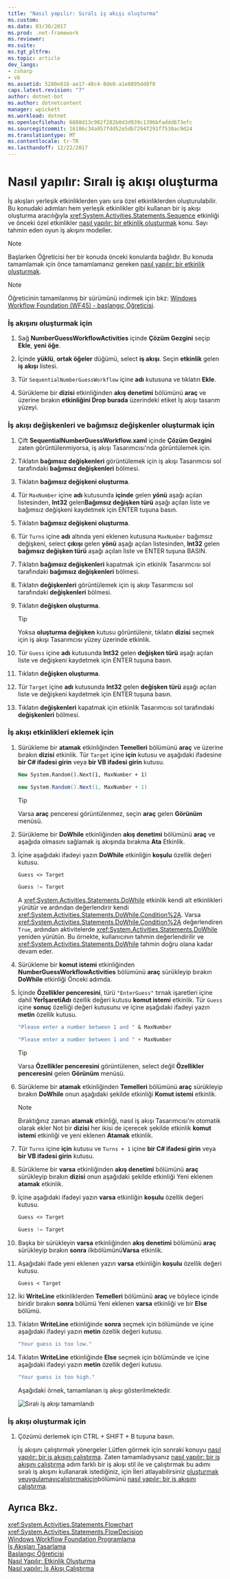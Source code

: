 ```yaml
---
title: "Nasıl yapılır: Sıralı iş akışı oluşturma"
ms.custom: 
ms.date: 03/30/2017
ms.prod: .net-framework
ms.reviewer: 
ms.suite: 
ms.tgt_pltfrm: 
ms.topic: article
dev_langs:
- csharp
- vb
ms.assetid: 5280e816-ae17-48c4-8de0-a1e6895dd8f0
caps.latest.revision: "7"
author: dotnet-bot
ms.author: dotnetcontent
manager: wpickett
ms.workload: dotnet
ms.openlocfilehash: 6888d13c982f282b0d3d939c1396bfaddd673efc
ms.sourcegitcommit: 16186c34a957fdd52e5db7294f291f7530ac9d24
ms.translationtype: MT
ms.contentlocale: tr-TR
ms.lasthandoff: 12/22/2017
---
```

# <a name="how-to-create-a-sequential-workflow"></a>Nasıl yapılır: Sıralı iş akışı oluşturma
İş akışları yerleşik etkinliklerden yanı sıra özel etkinliklerden oluşturulabilir. Bu konudaki adımları hem yerleşik etkinlikler gibi kullanan bir iş akışı oluşturma aracılığıyla <xref:System.Activities.Statements.Sequence> etkinliği ve önceki özel etkinlikler [nasıl yapılır: bir etkinlik oluşturmak](../../../docs/framework/windows-workflow-foundation/how-to-create-an-activity.md) konu. Sayı tahmin eden oyun iş akışını modeller.  
  
> [!NOTE]
>  Başlarken Öğreticisi her bir konuda önceki konularda bağlıdır. Bu konuda tamamlamak için önce tamamlamanız gereken [nasıl yapılır: bir etkinlik oluşturmak](../../../docs/framework/windows-workflow-foundation/how-to-create-an-activity.md).  
  
> [!NOTE]
>  Öğreticinin tamamlanmış bir sürümünü indirmek için bkz: [Windows Workflow Foundation (WF45) - başlangıç Öğreticisi](http://go.microsoft.com/fwlink/?LinkID=248976).  
  
### <a name="to-create-the-workflow"></a>İş akışını oluşturmak için  
  
1.  Sağ **NumberGuessWorkflowActivities** içinde **Çözüm Gezgini** seçip **Ekle**, **yeni öğe**.  
  
2.  İçinde **yüklü**, **ortak öğeler** düğümü, select **iş akışı**. Seçin **etkinlik** gelen **iş akışı** listesi.  
  
3.  Tür `SequentialNumberGuessWorkflow` içine **adı** kutusuna ve tıklatın **Ekle**.  
  
4.  Sürükleme bir **dizisi** etkinliğinden **akış denetimi** bölümünü **araç** ve üzerine bırakın **etkinliğini Drop burada** üzerindeki etiket İş akışı tasarım yüzeyi.  
  
### <a name="to-create-the-workflow-variables-and-arguments"></a>İş akışı değişkenleri ve bağımsız değişkenler oluşturmak için  
  
1.  Çift **SequentialNumberGuessWorkflow.xaml** içinde **Çözüm Gezgini** zaten görüntülenmiyorsa, iş akışı Tasarımcısı'nda görüntülemek için.  
  
2.  Tıklatın **bağımsız değişkenleri** görüntülemek için iş akışı Tasarımcısı sol tarafındaki **bağımsız değişkenleri** bölmesi.  
  
3.  Tıklatın **bağımsız değişkeni oluşturma**.  
  
4.  Tür `MaxNumber` içine **adı** kutusunda **içinde** gelen **yönü** aşağı açılan listesinden, **Int32** gelen**Bağımsız değişken türü** aşağı açılan liste ve bağımsız değişkeni kaydetmek için ENTER tuşuna basın.  
  
5.  Tıklatın **bağımsız değişkeni oluşturma**.  
  
6.  Tür `Turns` içine **adı** altında yeni eklenen kutusuna `MaxNumber` bağımsız değişkeni, select **çıkışı** gelen **yönü** aşağı açılan listesinden,  **Int32** gelen **bağımsız değişken türü** aşağı açılan liste ve ENTER tuşuna BASIN.  
  
7.  Tıklatın **bağımsız değişkenleri** kapatmak için etkinlik Tasarımcısı sol tarafındaki **bağımsız değişkenleri** bölmesi.  
  
8.  Tıklatın **değişkenleri** görüntülemek için iş akışı Tasarımcısı sol tarafındaki **değişkenleri** bölmesi.  
  
9. Tıklatın **değişken oluşturma**.  
  
    > [!TIP]
    >  Yoksa **oluşturma değişken** kutusu görüntülenir, tıklatın **dizisi** seçmek için iş akışı Tasarımcısı yüzey üzerinde etkinlik.  
  
10. Tür `Guess` içine **adı** kutusunda **Int32** gelen **değişken türü** aşağı açılan liste ve değişkeni kaydetmek için ENTER tuşuna basın.  
  
11. Tıklatın **değişken oluşturma**.  
  
12. Tür `Target` içine **adı** kutusunda **Int32** gelen **değişken türü** aşağı açılan liste ve değişkeni kaydetmek için ENTER tuşuna basın.  
  
13. Tıklatın **değişkenleri** kapatmak için etkinlik Tasarımcısı sol tarafındaki **değişkenleri** bölmesi.  
  
### <a name="to-add-the-workflow-activities"></a>İş akışı etkinlikleri eklemek için  
  
1.  Sürükleme bir **atamak** etkinliğinden **Temelleri** bölümünü **araç** ve üzerine bırakın **dizisi** etkinlik. Tür `Target` içine **için** kutusu ve aşağıdaki ifadesine **bir C# ifadesi girin** veya **bir VB ifadesi girin** kutusu.  
  
    ```vb  
    New System.Random().Next(1, MaxNumber + 1)  
    ```  
  
    ```csharp  
    new System.Random().Next(1, MaxNumber + 1)  
    ```  
  
    > [!TIP]
    >  Varsa **araç** penceresi görüntülenmez, seçin **araç** gelen **Görünüm** menüsü.  
  
2.  Sürükleme bir **DoWhile** etkinliğinden **akış denetimi** bölümünü **araç** ve aşağıda olmasını sağlamak iş akışında bırakma **Ata** Etkinlik.  
  
3.  İçine aşağıdaki ifadeyi yazın **DoWhile** etkinliğin **koşulu** özellik değeri kutusu.  
  
    ```vb  
    Guess <> Target  
    ```  
  
    ```csharp  
    Guess != Target  
    ```  
  
     A <xref:System.Activities.Statements.DoWhile> etkinlik kendi alt etkinlikleri yürütür ve ardından değerlendirir kendi <xref:System.Activities.Statements.DoWhile.Condition%2A>. Varsa <xref:System.Activities.Statements.DoWhile.Condition%2A> değerlendiren `True`, ardından aktivitelerde <xref:System.Activities.Statements.DoWhile> yeniden yürütün. Bu örnekte, kullanıcının tahmin değerlendirilir ve <xref:System.Activities.Statements.DoWhile> tahmin doğru olana kadar devam eder.  
  
4.  Sürükleme bir **komut istemi** etkinliğinden **NumberGuessWorkflowActivities** bölümünü **araç** sürükleyip bırakın **DoWhile** etkinliği Önceki adımda.  
  
5.  İçinde **Özellikler penceresini**, türü `"EnterGuess"` tırnak işaretleri içine dahil **YerİşaretiAdı** özellik değeri kutusu **komut istemi** etkinlik. Tür `Guess` içine **sonuç** özelliği değeri kutusunu ve içine aşağıdaki ifadeyi yazın **metin** özellik kutusu.  
  
    ```vb  
    "Please enter a number between 1 and " & MaxNumber  
    ```  
  
    ```csharp  
    "Please enter a number between 1 and " + MaxNumber  
    ```  
  
    > [!TIP]
    >  Varsa **Özellikler penceresini** görüntülenen, select değil **Özellikler penceresini** gelen **Görünüm** menüsü.  
  
6.  Sürükleme bir **atamak** etkinliğinden **Temelleri** bölümünü **araç** sürükleyip bırakın **DoWhile** onun aşağıdaki şekilde etkinliği **Komut istemi** etkinlik.  
  
    > [!NOTE]
    >  Bıraktığınız zaman **atamak** etkinliği, nasıl iş akışı Tasarımcısı'nı otomatik olarak ekler Not bir **dizisi** her ikisi de içerecek şekilde etkinlik **komut istemi** etkinliği ve yeni eklenen **Atamak** etkinlik.  
  
7.  Tür `Turns` içine **için** kutusu ve `Turns + 1` içine **bir C# ifadesi girin** veya **bir VB ifadesi girin** kutusu.  
  
8.  Sürükleme bir **varsa** etkinliğinden **akış denetimi** bölümünü **araç** sürükleyip bırakın **dizisi** onun aşağıdaki şekilde etkinliği Yeni eklenen **atamak** etkinlik.  
  
9. İçine aşağıdaki ifadeyi yazın **varsa** etkinliğin **koşulu** özellik değeri kutusu.  
  
    ```vb  
    Guess <> Target  
    ```  
  
    ```csharp  
    Guess != Target  
    ```  
  
10. Başka bir sürükleyin **varsa** etkinliğinden **akış denetimi** bölümünü **araç** sürükleyip bırakın **sonra** ilkbölümünü**Varsa** etkinlik.  
  
11. Aşağıdaki ifade yeni eklenen yazın **varsa** etkinliğin **koşulu** özellik değeri kutusu.  
  
    ```
    Guess < Target  
    ```  
  
12. İki **WriteLine** etkinliklerden **Temelleri** bölümünü **araç** ve böylece içinde biridir bırakın **sonra** bölümü Yeni eklenen **varsa** etkinliği ve bir **Else** bölümü.  
  
13. Tıklatın **WriteLine** etkinliğinde **sonra** seçmek için bölümünde ve içine aşağıdaki ifadeyi yazın **metin** özellik değeri kutusu.  
  
    ```vb  
    "Your guess is too low."  
    ```  
  
14. Tıklatın **WriteLine** etkinliğinde **Else** seçmek için bölümünde ve içine aşağıdaki ifadeyi yazın **metin** özellik değeri kutusu.  
  
    ```vb  
    "Your guess is too high."  
    ```  
  
     Aşağıdaki örnek, tamamlanan iş akışı gösterilmektedir.  
  
     ![Sıralı iş akışı tamamlandı](../../../docs/framework/windows-workflow-foundation/media/wfsequentialgettingstartedtutorialcomplete.JPG "WFSequentialGettingStartedTutorialComplete")  
  
### <a name="to-build-the-workflow"></a>İş akışı oluşturmak için  
  
1.  Çözümü derlemek için CTRL + SHIFT + B tuşuna basın.  
  
     İş akışını çalıştırmak yönergeler Lütfen görmek için sonraki konuyu [nasıl yapılır: bir iş akışını çalıştırma](../../../docs/framework/windows-workflow-foundation/how-to-run-a-workflow.md). Zaten tamamladıysanız [nasıl yapılır: bir iş akışını çalıştırma](../../../docs/framework/windows-workflow-foundation/how-to-run-a-workflow.md) adım farklı bir iş akışı stil ile ve çalıştırmak bu adımı sıralı iş akışını kullanarak istediğiniz, için İleri atlayabilirsiniz [oluşturmak veuygulamayıçalıştırmakiçin](../../../docs/framework/windows-workflow-foundation/how-to-run-a-workflow.md#BKMK_ToRunTheApplication)bölümünü [nasıl yapılır: bir iş akışını çalıştırma](../../../docs/framework/windows-workflow-foundation/how-to-run-a-workflow.md).  
  
## <a name="see-also"></a>Ayrıca Bkz.  
 <xref:System.Activities.Statements.Flowchart>  
 <xref:System.Activities.Statements.FlowDecision>  
 [Windows Workflow Foundation Programlama](../../../docs/framework/windows-workflow-foundation/programming.md)  
 [İş Akışları Tasarlama](../../../docs/framework/windows-workflow-foundation/designing-workflows.md)  
 [Başlangıç Öğreticisi](../../../docs/framework/windows-workflow-foundation/getting-started-tutorial.md)  
 [Nasıl Yapılır: Etkinlik Oluşturma](../../../docs/framework/windows-workflow-foundation/how-to-create-an-activity.md)  
 [Nasıl yapılır: İş Akışı Çalıştırma](../../../docs/framework/windows-workflow-foundation/how-to-run-a-workflow.md)
